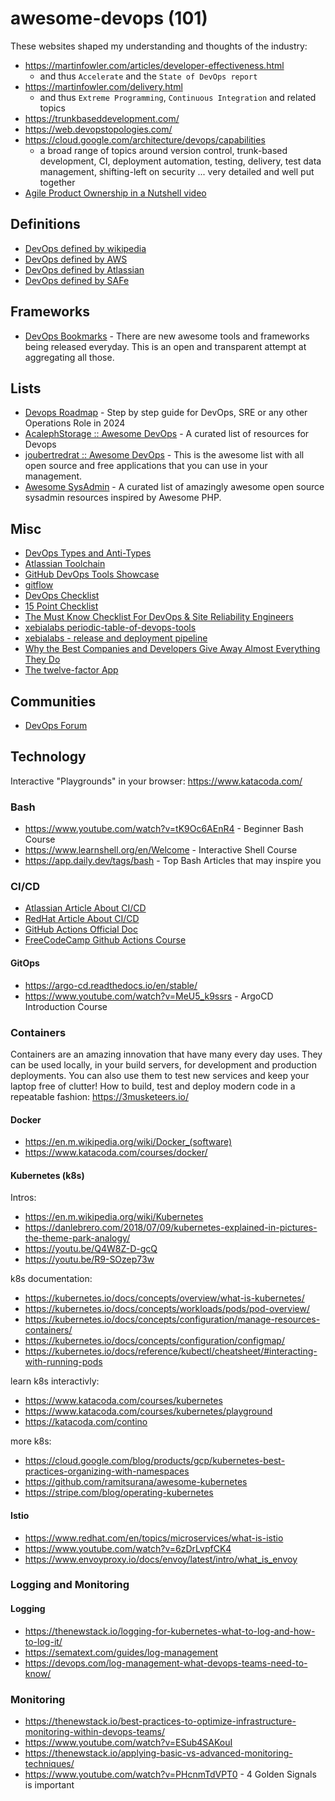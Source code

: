 # awesome-devops (101)

These websites shaped my understanding and thoughts of the industry:

- https://martinfowler.com/articles/developer-effectiveness.html
    - and thus `Accelerate` and the `State of DevOps report`
- https://martinfowler.com/delivery.html
    - and thus `Extreme Programming`, `Continuous Integration` and related topics
- https://trunkbaseddevelopment.com/
- https://web.devopstopologies.com/
- https://cloud.google.com/architecture/devops/capabilities
    - a broad range of topics around version control, trunk-based development, CI, deployment automation, testing, delivery, test data management, shifting-left on security ...  very detailed and well put together
- [Agile Product Ownership in a Nutshell video](https://www.youtube.com/watch?v=502ILHjX9EE)

## Definitions
- [DevOps defined by wikipedia](https://en.wikipedia.org/wiki/DevOps)
- [DevOps defined by AWS](https://aws.amazon.com/devops/what-is-devops/)
- [DevOps defined by Atlassian](https://www.atlassian.com/devops)
- [DevOps defined by SAFe](http://www.scaledagileframework.com/devops/)

## Frameworks

- [DevOps Bookmarks](http://www.devopsbookmarks.com/) - There are new awesome tools and frameworks being released everyday. This is an open and transparent attempt at aggregating all those.

## Lists

- [Devops Roadmap](https://roadmap.sh/devops) - Step by step guide for DevOps, SRE or any other Operations Role in 2024
- [AcalephStorage :: Awesome DevOps](https://github.com/AcalephStorage/awesome-devops) - A curated list of resources for Devops
- [joubertredrat :: Awesome DevOps](https://github.com/joubertredrat/awesome-devops) - This is the awesome list with all open source and free applications that you can use in your management.
- [Awesome SysAdmin](https://github.com/kahun/awesome-sysadmin) - A curated list of amazingly awesome open source sysadmin resources inspired by Awesome PHP.

## Misc
- [DevOps Types and Anti-Types](http://web.devopstopologies.com/)
- [Atlassian Toolchain](https://www.atlassian.com/blog/devops/how-to-choose-devops-tools)
- [GitHub DevOps Tools Showcase](https://github.com/showcases/devops-tools)
- [gitflow](http://nvie.com/posts/a-successful-git-branching-model/)
- [DevOps Checklist](http://devopschecklist.com/)
- [15 Point Checklist](https://medium.com/devopslinks/the-15-point-devops-check-list-8cd2afb4a448)
- [The Must Know Checklist For DevOps & Site Reliability Engineers
  ](https://hackernoon.com/the-must-know-checklist-for-devops-system-reliability-engineers-f74c1cbf259d)
- [xebialabs periodic-table-of-devops-tools](https://xebialabs.com/periodic-table-of-devops-tools/)
- [xebialabs - release and deployment pipeline](https://xebialabs.com/solutions/devops/)
- [Why the Best Companies and Developers Give Away Almost Everything They Do
  ](http://blog.ycombinator.com/why-the-best-give-away/)
- [The twelve-factor App](https://12factor.net/)

## Communities

- [DevOps Forum](https://devops-forum.slack.com)


## Technology

Interactive "Playgrounds" in your browser: https://www.katacoda.com/


### Bash

- https://www.youtube.com/watch?v=tK9Oc6AEnR4 - Beginner Bash Course
- https://www.learnshell.org/en/Welcome - Interactive Shell Course
- https://app.daily.dev/tags/bash - Top Bash Articles that may inspire you

### CI/CD

- [Atlassian Article About CI/CD](https://www.atlassian.com/continuous-delivery/principles/continuous-integration-vs-delivery-vs-deployment)
- [RedHat Article About CI/CD](https://www.redhat.com/en/topics/devops/what-is-ci-cd)
- [GitHub Actions Official Doc](https://docs.github.com/en/actions)
- [FreeCodeCamp Github Actions Course](https://www.youtube.com/watch?v=Tz7FsunBbfQ)

#### GitOps

- https://argo-cd.readthedocs.io/en/stable/
- https://www.youtube.com/watch?v=MeU5_k9ssrs - ArgoCD Introduction Course

### Containers

Containers are an amazing innovation that have many every day uses. They can be used locally, in your build servers, for development and production deployments. You can also use them to test new services and keep your laptop free of clutter!
How to build, test and deploy modern code in a repeatable fashion: https://3musketeers.io/

#### Docker

- https://en.m.wikipedia.org/wiki/Docker_(software)
- https://www.katacoda.com/courses/docker/

#### Kubernetes (k8s)

Intros:

- https://en.m.wikipedia.org/wiki/Kubernetes
- https://danlebrero.com/2018/07/09/kubernetes-explained-in-pictures-the-theme-park-analogy/
- https://youtu.be/Q4W8Z-D-gcQ
- https://youtu.be/R9-SOzep73w

k8s documentation:

- https://kubernetes.io/docs/concepts/overview/what-is-kubernetes/
- https://kubernetes.io/docs/concepts/workloads/pods/pod-overview/
- https://kubernetes.io/docs/concepts/configuration/manage-resources-containers/
- https://kubernetes.io/docs/concepts/configuration/configmap/
- https://kubernetes.io/docs/reference/kubectl/cheatsheet/#interacting-with-running-pods


learn k8s interactivly:

- https://www.katacoda.com/courses/kubernetes
- https://www.katacoda.com/courses/kubernetes/playground
- https://katacoda.com/contino

more k8s:

- https://cloud.google.com/blog/products/gcp/kubernetes-best-practices-organizing-with-namespaces
- https://github.com/ramitsurana/awesome-kubernetes
- https://stripe.com/blog/operating-kubernetes

#### Istio

- https://www.redhat.com/en/topics/microservices/what-is-istio
- https://www.youtube.com/watch?v=6zDrLvpfCK4
- https://www.envoyproxy.io/docs/envoy/latest/intro/what_is_envoy

### Logging and Monitoring

#### Logging

- https://thenewstack.io/logging-for-kubernetes-what-to-log-and-how-to-log-it/
- https://sematext.com/guides/log-management
- https://devops.com/log-management-what-devops-teams-need-to-know/

### Monitoring

- https://thenewstack.io/best-practices-to-optimize-infrastructure-monitoring-within-devops-teams/
- https://www.youtube.com/watch?v=ESub4SAKouI
- https://thenewstack.io/applying-basic-vs-advanced-monitoring-techniques/
- https://www.youtube.com/watch?v=PHcnmTdVPT0 - 4 Golden Signals is important


